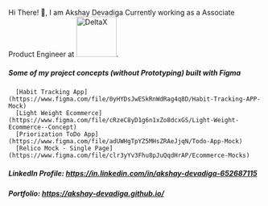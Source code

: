 Hi There! 👋, I am Akshay Devadiga Currently working as a Associate Product Engineer at <img src="https://www.deltax.com/wp-content/uploads/2018/04/Delta-horizontal-revision-topbar.png" alt="DeltaX" width="80"/>.

##### Some of my project concepts (without Prototyping) built with Figma
      [Habit Tracking App] (https://www.figma.com/file/0yHYDsJwESkRnWdRag4q8D/Habit-Tracking-APP-Mock)
      [Light Weight Ecommerce] (https://www.figma.com/file/cRzeC8yD1g6n1xZo8dcxGS/Light-Weight-Ecommerce--Concept)
      [Priorization ToDo App] (https://www.figma.com/file/adUWHgTpYZ5MHsZRAeJjqN/Todo-App-Mock)
      [Relico Mock - Single Page] (https://www.figma.com/file/clr3yYv3Fhu8pJuQqdHrAP/Ecommerce-Mocks)

##### LinkedIn Profile: https://in.linkedin.com/in/akshay-devadiga-652687115

##### Portfolio: https://akshay-devadiga.github.io/
